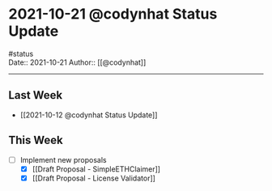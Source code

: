 # 2021-10-21 @codynhat Status Update
#status  
Date:: 2021-10-21
Author:: [[@codynhat]]  

---

## Last Week
- [[2021-10-12 @codynhat Status Update]]

## This Week
- [ ] Implement new proposals
	- [x] [[Draft Proposal - SimpleETHClaimer]]
	- [x] [[Draft Proposal - License Validator]]